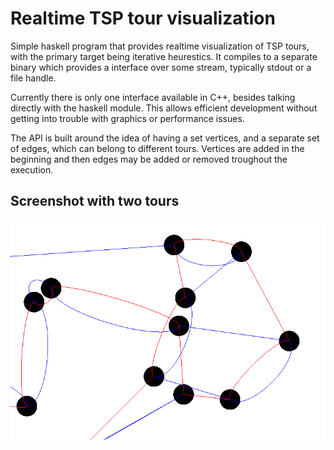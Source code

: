Realtime TSP tour visualization
===============================

Simple haskell program that provides realtime visualization of TSP tours, with the primary target being iterative heurestics.
It compiles to a separate binary which provides a interface over some stream, typically stdout or a file handle.

Currently there is only one interface available in C++, besides talking directly with the haskell module.
This allows efficient development without getting into trouble with graphics or performance issues.

The API is built around the idea of having a set vertices, and a separate set of edges, which can belong to different tours.
Vertices are added in the beginning and then edges may be added or removed troughout the execution.

Screenshot with two tours
-------------------------
<img src="https://github.com/davnils/tsp-viz/raw/master/images/demo.png" />
